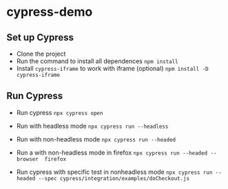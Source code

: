 # cypress-demo
## Set up Cypress 
- Clone the project
- Run the command to install all dependences
```npm install```
- Install `cypress-iframe` to work with iframe (optional)
```npm install -D cypress-iframe```

## Run Cypress

- Run cypress
```npx cypress open```

- Run with headless mode
```npx cypress run --headless```

- Run with non-headless mode
```npx cypress run --headed```

- Run a with non-headless mode in firefox 
```npx cypress run --headed --browser  firefox```

- Run cypress with specific test in nonheadless mode
```npx cypress run --headed --spec cypress/integration/examples/doCheckout.js```


